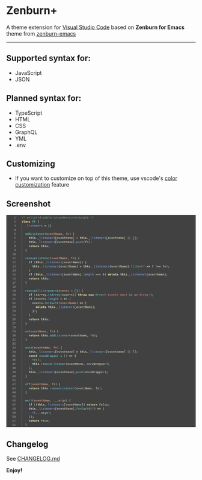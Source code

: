 # Zenburn+

A theme extension for [Visual Studio Code](https://code.visualstudio.com) based on **Zenburn for Emacs** theme from [zenburn-emacs](https://github.com/bbatsov/zenburn-emacs)

---

## Supported syntax for:

- JavaScript
- JSON

## Planned syntax for:

- TypeScript
- HTML
- CSS
- GraphQL
- YML
- .env

## Customizing

- If you want to customize on top of this theme, use vscode's [color customization](https://code.visualstudio.com/docs/getstarted/themes#_customizing-a-color-theme) feature

## Screenshot

![Overview screenshot](screenshots/zenburn-plus-js.png)

## Changelog

See [CHANGELOG.md](https://github.com/igolskyi/vscode-zenburn-plus-theme/master/./CHANGELOG.md)

**Enjoy!**
